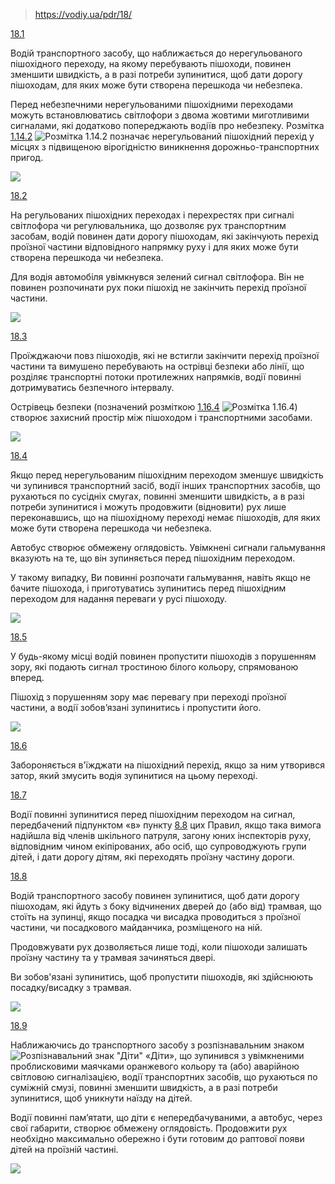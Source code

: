 > https://vodiy.ua/pdr/18/

[18.1](https://vodiy.ua/pdr/18/#181 "постійне посилання")

Водій транспортного засобу, що наближається до нерегульованого пішохідного переходу, на якому перебувають пішоходи, повинен зменшити швидкість, а в разі потреби зупинитися, щоб дати дорогу пішоходам, для яких може бути створена перешкода чи небезпека.

Перед небезпечними нерегульованими пішохідними переходами можуть встановлюватись світлофори з двома жовтими миготливими сигналами, які додатково попереджають водіїв про небезпеку. Розмітка [1.14.2](https://vodiy.ua/rozmitka/1/1.14.2/) ![Розмітка 1.14.2](Автошкола/ПДР/Картинки/Розмітка_1.14.2.png) позначає нерегульований пішохідний перехід у місцях з підвищеною вірогідністю виникнення дорожньо-транспортних пригод.

![](Автошкола/ПДР/Картинки/051_.jpg)

[18.2](https://vodiy.ua/pdr/18/#182 "постійне посилання")

На регульованих пішохідних переходах і перехрестях при сигналі світлофора чи регулювальника, що дозволяє рух транспортним засобам, водій повинен дати дорогу пішоходам, які закінчують перехід проїзної частини відповідного напрямку руху і для яких може бути створена перешкода чи небезпека.

Для водія автомобіля увімкнувся зелений сигнал світлофора. Він не повинен розпочинати рух поки пішохід не закінчить перехід проїзної частини.

![](Автошкола/ПДР/Картинки/773_.jpg)

[18.3](https://vodiy.ua/pdr/18/#183 "постійне посилання")

Проїжджаючи повз пішоходів, які не встигли закінчити перехід проїзної частини та вимушено перебувають на острівці безпеки або лінії, що розділяє транспортні потоки протилежних напрямків, водії повинні дотримуватись безпечного інтервалу.

Острівець безпеки (позначений розміткою [1.16.4](https://vodiy.ua/rozmitka/1/1.16.4/) ![Розмітка 1.16.4](Автошкола/ПДР/Картинки/Розмітка_1.16.4.png)) створює захисний простір між пішоходом і транспортними засобами.

![](Автошкола/ПДР/Картинки/837_.jpg)

[18.4](https://vodiy.ua/pdr/18/#184 "постійне посилання")

Якщо перед нерегульованим пішохідним переходом зменшує швидкість чи зупинився транспортний засіб, водії інших транспортних засобів, що рухаються по сусідніх смугах, повинні зменшити швидкість, а в разі потреби зупинитися і можуть продовжити (відновити) рух лише переконавшись, що на пішохідному переході немає пішоходів, для яких може бути створена перешкода чи небезпека.

Автобус створює обмежену оглядовість. Увімкнені сигнали гальмування вказують на те, що він зупиняється перед пішохідним переходом.

У такому випадку, Ви повинні розпочати гальмування, навіть якщо не бачите пішохода, і приготуватись зупинитись перед пішохідним переходом для надання переваги у русі пішоходу.

![](Автошкола/ПДР/Картинки/838_.jpg)

[18.5](https://vodiy.ua/pdr/18/#185 "постійне посилання")

У будь-якому місці водій повинен пропустити пішоходів з порушенням зору, які подають сигнал тростиною білого кольору, спрямованою вперед.

Пішохід з порушенням зору має перевагу при переході проїзної частини, а водії зобов’язані зупинитись і пропустити його.

![](Автошкола/ПДР/Картинки/842_.jpg)

[18.6](https://vodiy.ua/pdr/18/#186 "постійне посилання")

Забороняється в'їжджати на пішохідний перехід, якщо за ним утворився затор, який змусить водія зупинитися на цьому переході.

[18.7](https://vodiy.ua/pdr/18/#187 "постійне посилання")

Водії повинні зупинитися перед пішохідним переходом на сигнал, передбачений підпунктом «в» пункту [8.8](https://vodiy.ua/pdr/8/#88) цих Правил, якщо така вимога надійшла від членів шкільного патруля, загону юних інспекторів руху, відповідним чином екіпірованих, або осіб, що супроводжують групи дітей, і дати дорогу дітям, які переходять проїзну частину дороги.

[18.8](https://vodiy.ua/pdr/18/#188 "постійне посилання")

Водій транспортного засобу повинен зупинитися, щоб дати дорогу пішоходам, які йдуть з боку відчинених дверей до (або від) трамвая, що стоїть на зупинці, якщо посадка чи висадка проводиться з проїзної частини, чи посадкового майданчика, розміщеного на ній.

Продовжувати рух дозволяється лише тоді, коли пішоходи залишать проїзну частину та у трамвая зачиняться двері.

Ви зобов'язані зупинитись, щоб пропустити пішоходів, які здійснюють посадку/висадку з трамвая.

![](Автошкола/ПДР/Картинки/846_.jpg)

[18.9](https://vodiy.ua/pdr/18/#189 "постійне посилання")

Наближаючись до транспортного засобу з розпізнавальним знаком ![Розпізнавальний знак "Діти"](Автошкола/ПДР/Картинки/Розпізнавальний_знак_!Діти-1.png) «Діти», що зупинився з увімкненими проблисковими маячками оранжевого кольору та (або) аварійною світловою сигналізацією, водії транспортних засобів, що рухаються по суміжній смузі, повинні зменшити швидкість, а в разі потреби зупинитися, щоб уникнути наїзду на дітей.

Водії повинні пам’ятати, що діти є непередбачуваними, а автобус, через свої габарити, створює обмежену оглядовість. Продовжити рух необхідно максимально обережно і бути готовим до раптової появи дітей на проїзній частині.

![](Автошкола/ПДР/Картинки/849__.jpg)